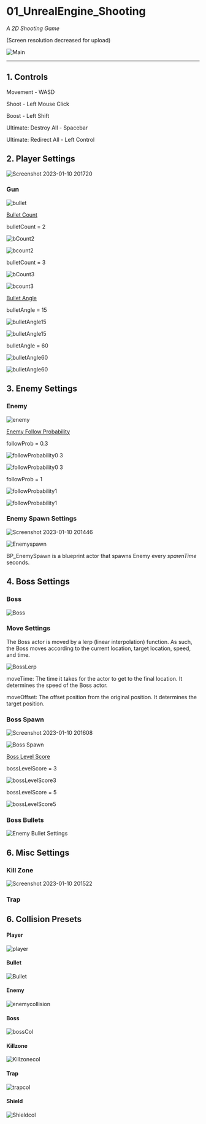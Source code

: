 # 01_UnrealEngine_Shooting

_A 2D Shooting Game_

(Screen resolution decreased for upload)

![Main](https://user-images.githubusercontent.com/57009810/211534980-30445a2f-fdc1-4d18-becc-5a05b63c6856.gif)

-------
<h2> 1. Controls </h2>

Movement - WASD 

Shoot -  Left Mouse Click 

Boost -  Left Shift

Ultimate: Destroy All -  Spacebar

Ultimate: Redirect All - Left Control

<h2> 2. Player Settings </h2>

![Screenshot 2023-01-10 201720](https://user-images.githubusercontent.com/57009810/211537445-24934e54-d196-409c-9d6c-80e645faee49.png)


<h3> Gun </h3>

![bullet](https://user-images.githubusercontent.com/57009810/211698159-61efea69-f00e-440a-90d8-757f85ad6022.gif)


<ins>Bullet Count</ins>

bulletCount = 2

![bCount2](https://user-images.githubusercontent.com/57009810/211721069-d937000f-f1d3-4110-b0a7-c00d215bad1d.png)

![bcount2](https://user-images.githubusercontent.com/57009810/211721076-cf253888-b80b-4800-8504-6b3341b44774.gif)

bulletCount = 3

![bCount3](https://user-images.githubusercontent.com/57009810/211721087-9889ec96-8ac0-4b31-976e-840f4307b927.png)

![bcount3](https://user-images.githubusercontent.com/57009810/211721091-c9491d25-b930-43b4-89f6-980fe54630eb.gif)

<ins> Bullet Angle </ins>

bulletAngle = 15

![bulletAngle15](https://user-images.githubusercontent.com/57009810/211726332-769d9643-6987-49d4-8cfe-473e672d0a45.png)

![bulletAngle15](https://user-images.githubusercontent.com/57009810/211726353-3308ffe9-cd9f-4d7b-a1ad-8b818ca65445.gif)

bulletAngle = 60

![bulletAngle60](https://user-images.githubusercontent.com/57009810/211726384-9633d70c-ef69-402d-bf4b-0bf3eb502687.png)

![bulletAngle60](https://user-images.githubusercontent.com/57009810/211726394-839cadb3-a1b7-40d4-b6d9-e0c0c0283344.gif)

<h2> 3. Enemy Settings </h2>

<h3> Enemy </h3>

![enemy](https://user-images.githubusercontent.com/57009810/211540549-1a8ea26a-de65-4644-86db-89bf8b611c18.png)

<ins> Enemy Follow Probability </ins>

followProb = 0.3

![followProbability0 3](https://user-images.githubusercontent.com/57009810/211727371-fbbcdd5d-eb4e-4062-9977-c248ac070b57.png)

![followProbability0 3](https://user-images.githubusercontent.com/57009810/211727411-05015d85-8785-4e4c-81aa-14c69691a678.gif)

followProb = 1

![followProbability1](https://user-images.githubusercontent.com/57009810/211728087-04c1bb7a-3d0a-4c64-8183-1cddd09e360f.png)

![followProbability1](https://user-images.githubusercontent.com/57009810/211728097-e1fcac05-93e8-4b32-a0e6-47bce2dff76e.gif)

<h3> Enemy Spawn Settings </h3>

![Screenshot 2023-01-10 201446](https://user-images.githubusercontent.com/57009810/211537535-bcc7494b-f53a-43f8-b11c-429580c327ed.png)

![Enemyspawn](https://user-images.githubusercontent.com/57009810/211540783-0ec67767-2922-41fc-acff-aab6d2c88754.png)

BP_EnemySpawn is a blueprint actor that spawns Enemy every _spawnTime_ seconds.

<h2> 4. Boss Settings </h2>

<h3> Boss</h3> 

![Boss](https://user-images.githubusercontent.com/57009810/211541566-cd2d9972-d646-4422-8f76-c31012dd33c2.png)

<h3> Move Settings </h3> 

The Boss actor is moved by a lerp (linear interpolation) function. As such, the Boss moves according to the current location, target location, speed, and time. 

![BossLerp](https://user-images.githubusercontent.com/57009810/211730046-3944a77f-719c-4547-b4e2-8fb137047257.png)

moveTime: The time it takes for the actor to get to the final location. It determines the speed of the Boss actor. 

moveOffset: The offset position from the original position. It determines the target position. 

<h3> Boss Spawn</h3>

![Screenshot 2023-01-10 201608](https://user-images.githubusercontent.com/57009810/211537832-10f1f349-854f-4e6e-b588-5e419eaff24c.png)

![Boss Spawn](https://user-images.githubusercontent.com/57009810/211541986-2e500ba5-83cd-4bc9-9cec-fcd9273277c5.png)

<ins> Boss Level Score</ins>

bossLevelScore = 3

![bossLevelScore3](https://user-images.githubusercontent.com/57009810/211735547-0480065b-645d-454d-8490-9cf2aa4fa023.png)

bossLevelScore = 5

![bossLevelScore5](https://user-images.githubusercontent.com/57009810/211735560-9982a177-aaad-4138-88a1-2d8d510511c2.png)

<h3> Boss Bullets</h3>

![Enemy Bullet Settings](https://user-images.githubusercontent.com/57009810/211541553-9ba9a102-c6bb-40c6-a130-05e5383a15f1.png)

<h2> 6. Misc Settings </h2>

<h3> Kill Zone</h3> 

![Screenshot 2023-01-10 201522](https://user-images.githubusercontent.com/57009810/211537808-4a4bdfdf-fd23-422b-95d2-c424916093ed.png)

<h3> Trap </h3> 

<h2> 6. Collision Presets</h2> 

<h4> Player </h4> 

![player](https://user-images.githubusercontent.com/57009810/211540878-478d978c-83e9-4559-a538-973483ace746.png)

<h4> Bullet </h4> 

![Bullet](https://user-images.githubusercontent.com/57009810/211541058-1e514255-7945-440e-a4b3-f59308c7d3ea.png)

<h4> Enemy </h4> 

![enemycollision](https://user-images.githubusercontent.com/57009810/211540984-97689498-c1c2-4326-81c7-de943b8ca439.png)

<h4> Boss </h4> 

![bossCol](https://user-images.githubusercontent.com/57009810/211541208-bce1ea6f-dd0b-433e-94b2-aac0d926e0f0.png)

<h4> Killzone </h4> 

![Killzonecol](https://user-images.githubusercontent.com/57009810/211541237-59ab96e2-2bf1-4ecf-9773-5d0e2fdf471c.png)

<h4> Trap </h4> 

![trapcol](https://user-images.githubusercontent.com/57009810/211541361-273e6214-b316-4d6f-aeab-71a1970823f9.png)

<h4> Shield </h4>

![Shieldcol](https://user-images.githubusercontent.com/57009810/211541310-7bd0a833-8f67-4f79-8b1a-09392970a3b2.png)
